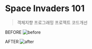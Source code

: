 # Space Invaders 101

>객체지향 프로그래밍 프로젝트 코드개선

BEFORE
![before](https://user-images.githubusercontent.com/26926312/33845088-9fef769c-dee5-11e7-8036-fc366ec7c582.png)

AFTER
![after](https://user-images.githubusercontent.com/26926312/33845093-a211187c-dee5-11e7-8260-cb4eca5fd147.png)
 


